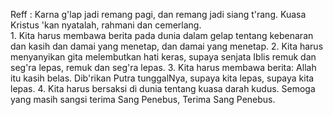 Reff :
Karna g'lap jadi remang pagi,
dan remang jadi siang t'rang.
Kuasa Kristus 'kan nyatalah,
rahmani dan cemerlang.
<br>
1.
Kita harus membawa berita pada dunia dalam gelap
tentang kebenaran dan kasih dan damai yang menetap,
dan damai yang menetap.
2.
Kita harus menyanyikan gita melembutkan hati keras,
supaya senjata Iblis remuk dan seg'ra lepas,
remuk dan seg'ra lepas.
3.
Kita harus membawa berita: Allah itu kasih belas.
Dib'rikan Putra tunggalNya, supaya kita lepas,
supaya kita lepas.
4.
Kita harus bersaksi di dunia tentang kuasa darah kudus.
Semoga yang masih sangsi terima Sang Penebus,
Terima Sang Penebus.